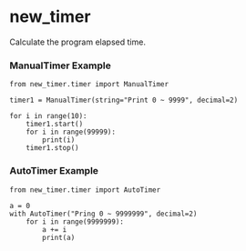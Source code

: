 # new_timer
Calculate the program elapsed time.

### ManualTimer Example
    from new_timer.timer import ManualTimer

    timer1 = ManualTimer(string="Print 0 ~ 9999", decimal=2)

    for i in range(10):
        timer1.start()
        for i in range(99999):
            print(i)
        timer1.stop()

### AutoTimer Example
    from new_timer.timer import AutoTimer

    a = 0
    with AutoTimer("Pring 0 ~ 9999999", decimal=2)
        for i in range(9999999):
            a += i
            print(a)